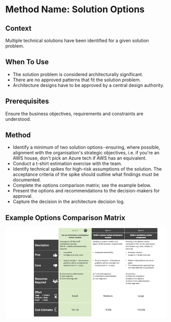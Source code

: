 # Method Name: Solution Options

## Context
Multiple technical solutions have been identified for a given solution problem.  

## When To Use
- The solution problem is considered architecturally significant. 
- There are no approved patterns that fit the solution problem.
- Architecture designs have to be approved by a central design authority.

## Prerequisites
Ensure the business objectives, requirements and constraints are understood. 

## Method
- Identify a minimum of two solution options - ensuring, where possible, alignment with the organisation's strategic objectives, i.e. if you're an AWS house, don't pick an Azure tech if AWS has an equivalent. 
- Conduct a t-shirt estimation exercise with the team.
- Identify technical spikes for high-risk assumptions of the solution. The acceptance criteria of the spike should outline what findings must be documented. 
- Complete the options comparison matrix; see the example below.
- Present the options and recommendations to the decision-makers for approval. 
- Capture the decision in the architecture decision log. 

## Example Options Comparison Matrix
![alt text](images/solution-options-image.png "Solution Options Comparison Matrix")
